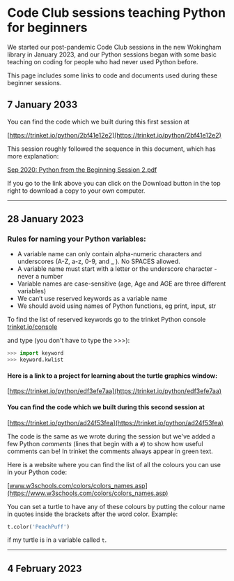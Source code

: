# Code Club sessions teaching Python for beginners

We started our post-pandemic Code Club sessions in the new Wokingham library in January 2023, and our Python sessions began with some basic teaching on coding for people who had never used Python before.

This page includes some links to code and documents used during these beginner sessions.

## 7 January 2033

You can find the code which we built during this first session at

[https://trinket.io/python/2bf41e12e2](https://trinket.io/python/2bf41e12e2)

This session roughly followed the sequence in this document, which has more explanation:

[Sep 2020: Python from the Beginning Session 2.pdf](https://github.com/WokLibCodeClub/OnlineCodeclub/blob/master/20200915%20Python%20from%20the%20Beginning%20Session%202.pdf)

If you go to the link above you can click on the Download button in the top right to download a copy to your own computer.

---

## 28 January 2023

### Rules for naming your Python variables:
- A variable name can only contain alpha-numeric characters and underscores (A-Z, a-z, 0-9, and _ ). No SPACES allowed.
- A variable name must start with a letter or the underscore character - never a number
- Variable names are case-sensitive (age, Age and AGE are three different variables)
- We can’t use reserved keywords as a variable name
- We should avoid using names of Python functions, eg print, input, str

To find the list of reserved keywords go to the trinket Python console [trinket.io/console](https://trinket.io/console)

and type (you don't have to type the >>>):

```python
>>> import keyword
>>> keyword.kwlist
```

#### Here is a link to a project for learning about the turtle graphics window:

[https://trinket.io/python/edf3efe7aa](https://trinket.io/python/edf3efe7aa)

#### You can find the code which we built during this second session at

[https://trinket.io/python/ad24f53fea](https://trinket.io/python/ad24f53fea)

The code is the same as we wrote during the session but we've added a few Python *comments* (lines that begin with a ```#```) to show how useful comments can be! In trinket the comments always appear in green text.

Here is a website where you can find the list of all the colours you can use in your Python code:

[www.w3schools.com/colors/colors_names.asp](https://www.w3schools.com/colors/colors_names.asp)

You can set a turtle to have any of these colours by putting the colour name in quotes inside the brackets after the word color. Example:

```Python
t.color('PeachPuff')
```

if my turtle is in a variable called ```t```.

---

## 4 February 2023

